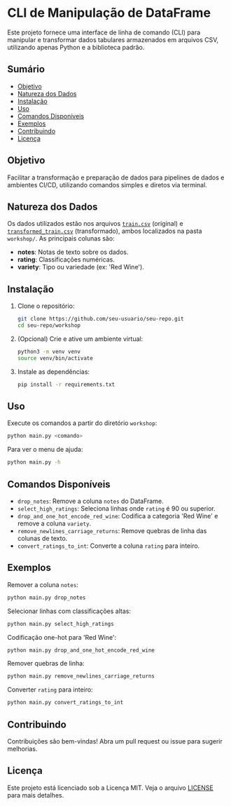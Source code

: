 # CLI de Manipulação de DataFrame

Este projeto fornece uma interface de linha de comando (CLI) para manipular e transformar dados tabulares armazenados em arquivos CSV, utilizando apenas Python e a biblioteca padrão.

## Sumário

- [Objetivo](#objetivo)
- [Natureza dos Dados](#natureza-dos-dados)
- [Instalação](#instalação)
- [Uso](#uso)
- [Comandos Disponíveis](#comandos-disponíveis)
- [Exemplos](#exemplos)
- [Contribuindo](#contribuindo)
- [Licença](#licença)

## Objetivo

Facilitar a transformação e preparação de dados para pipelines de dados e ambientes CI/CD, utilizando comandos simples e diretos via terminal.

## Natureza dos Dados

Os dados utilizados estão nos arquivos [`train.csv`](../train.csv) (original) e [`transformed_train.csv`](../transformed_train.csv) (transformado), ambos localizados na pasta `workshop/`. As principais colunas são:

- **notes**: Notas de texto sobre os dados.
- **rating**: Classificações numéricas.
- **variety**: Tipo ou variedade (ex: 'Red Wine').

## Instalação

1. Clone o repositório:
    ```sh
    git clone https://github.com/seu-usuario/seu-repo.git
    cd seu-repo/workshop
    ```
2. (Opcional) Crie e ative um ambiente virtual:
    ```sh
    python3 -m venv venv
    source venv/bin/activate
    ```
3. Instale as dependências:
    ```sh
    pip install -r requirements.txt
    ```

## Uso

Execute os comandos a partir do diretório `workshop`:

```sh
python main.py <comando>
```

Para ver o menu de ajuda:

```sh
python main.py -h
```

## Comandos Disponíveis

- `drop_notes`: Remove a coluna `notes` do DataFrame.
- `select_high_ratings`: Seleciona linhas onde `rating` é 90 ou superior.
- `drop_and_one_hot_encode_red_wine`: Codifica a categoria 'Red Wine' e remove a coluna `variety`.
- `remove_newlines_carriage_returns`: Remove quebras de linha das colunas de texto.
- `convert_ratings_to_int`: Converte a coluna `rating` para inteiro.

## Exemplos

Remover a coluna `notes`:
```sh
python main.py drop_notes
```

Selecionar linhas com classificações altas:
```sh
python main.py select_high_ratings
```

Codificação one-hot para 'Red Wine':
```sh
python main.py drop_and_one_hot_encode_red_wine
```

Remover quebras de linha:
```sh
python main.py remove_newlines_carriage_returns
```

Converter `rating` para inteiro:
```sh
python main.py convert_ratings_to_int
```

## Contribuindo

Contribuições são bem-vindas! Abra um pull request ou issue para sugerir melhorias.

## Licença

Este projeto está licenciado sob a Licença MIT. Veja o arquivo [LICENSE](../../LICENSE) para mais detalhes.